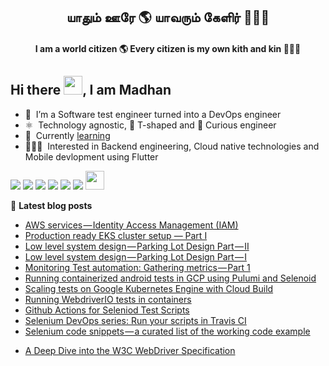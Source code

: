 <h2 align="center">யாதும் ஊரே 🌎 யாவரும் கேளிர் 🧑‍🤝‍🧑</h2>
<h4 align="center">I am a world citizen 🌎 Every citizen is my own kith and kin 🧑‍🤝‍🧑</h4>

## Hi there <img src="https://github.com/TheDudeThatCode/TheDudeThatCode/blob/master/Assets/Hi.gif" height="30px" width="30px">, I am Madhan

- 🙂  &nbsp;I’m a Software test engineer turned into a DevOps engineer
- ⚛️  &nbsp;Technology agnostic, 🤸 T-shaped and 🧐 Curious engineer
- 🌱  &nbsp;Currently [learning](https://github.com/madhank93?tab=repositories&q=learn&type=&language=&sort=)
- 👨🏻‍💻  &nbsp;Interested in Backend engineering, Cloud native technologies and Mobile devlopment using Flutter

<p>
  <a href = "https://linkedin.com/in/madhank93/" target="_blank" rel="noopener noreferrer"><img src="https://img.icons8.com/color/48/000000/linkedin.png"/></a>
  <a href = "https://github.com/madhank93" target="_blank" rel="noopener noreferrer"><img src="https://img.icons8.com/color/48/000000/github--v3.png"/></a>
  <a href = "https://medium.com/@madhankumaravelu93" target="_blank" rel="noopener noreferrer"><img src="https://img.icons8.com/color/48/000000/medium-monogram.png"/></a>
  <a href = "https://play.google.com/store/apps/developer?id=Madhan+Kumaravelu&hl=en" target="_blank" rel="noopener noreferrer"><img src="https://img.icons8.com/color/48/000000/google-play.png"/></a>
  <a href = "https://madhank93.github.io/" target="_blank" rel="noopener noreferrer"><img src="https://img.icons8.com/color/48/000000/internet--v1.png"/></a>
  <a href = "https://stackoverflow.com/users/5514320/madhan" target="_blank" rel="noopener noreferrer"><img src="https://img.icons8.com/color/48/000000/stackoverflow.png"/></a>
  <a href = "https://www.codewars.com/users/madhank93" target="_blank" rel="noopener noreferrer"><img src="https://www.codewars.com/users/madhank93/badges/micro" height="30px"/></a>
</p>

📕 **Latest blog posts**
<!-- BLOG-POST-LIST:START -->
- [AWS services — Identity Access Management &lpar;IAM&rpar;](https://medium.com/@madhankumaravelu93/aws-services-identity-access-management-iam-bcdf23bd0035?source=rss-746ce7a5b455------2)
- [Production ready EKS cluster setup — Part I](https://medium.com/@madhankumaravelu93/production-ready-eks-cluster-setup-part-i-49a4eba171cc?source=rss-746ce7a5b455------2)
- [Low level system design — Parking Lot Design Part — II](https://medium.com/@madhankumaravelu93/low-level-system-design-parking-lot-design-part-ii-ab5f4efab90?source=rss-746ce7a5b455------2)
- [Low level system design — Parking Lot Design Part — I](https://medium.com/@madhankumaravelu93/low-level-system-design-parking-lot-design-part-i-7567d510da1d?source=rss-746ce7a5b455------2)
- [Monitoring Test automation: Gathering metrics — Part 1](https://medium.com/@madhankumaravelu93/monitoring-test-automation-gathering-metrics-part-1-3946d8050627?source=rss-746ce7a5b455------2)
- [Running containerized android tests in GCP using Pulumi and Selenoid](https://medium.com/@madhankumaravelu93/running-containerized-android-tests-in-gcp-using-pulumi-and-selenoid-faf4c398cd6c?source=rss-746ce7a5b455------2)
- [Scaling tests on Google Kubernetes Engine with Cloud Build](https://medium.com/testvagrant/scaling-tests-on-google-kubernetes-engine-with-cloud-build-624d955f6698?source=rss-746ce7a5b455------2)
- [Running WebdriverIO tests in containers](https://medium.com/testvagrant/running-webdriverio-tests-in-containers-871e0238e31f?source=rss-746ce7a5b455------2)
- [Github Actions for Seleniod Test Scripts](https://medium.com/testvagrant/github-actions-for-seleniod-test-scripts-df469062a08c?source=rss-d5262110f51------2)
- [Selenium DevOps series: Run your scripts in Travis CI](https://medium.com/@madhankumaravelu93/selenium-devops-series-run-your-scripts-in-travis-ci-b3505aaad367?source=rss-746ce7a5b455------2)
- [Selenium code snippets — a curated list of the working code example](https://medium.com/@madhankumaravelu93/selenium-code-snippets-a-curated-list-of-the-working-code-example-f7fbc692c2b6?source=rss-746ce7a5b455------2)
<!-- BLOG-POST-LIST:END -->
- [A Deep Dive into the W3C WebDriver Specification](https://medium.com/@madhankumaravelu93/a-deep-dive-into-the-w3c-webdriver-specification-fcf0906048f9)

